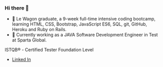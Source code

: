 ### Hi there 👋

- 🌱 Le Wagon graduate, a 9-week full-time intensive coding bootcamp, learning HTML, CSS, Bootstrap, JavaScript ES6, SQL, git, GitHub, Heroku and Ruby on Rails.
- :space_invader: Currently working as a JAVA Software Development Engineer in Test at Sparta Global.

ISTQB® - Certified Tester Foundation Level

- [Linked In](https://www.linkedin.com/in/ashton-charge/)
